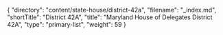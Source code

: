 {
  "directory": "content/state-house/district-42a",
  "filename": "_index.md",
  "shortTitle": "District 42A",
  "title": "Maryland House of Delegates District 42A",
  "type": "primary-list",
  "weight": 59
}

